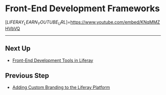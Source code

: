 # Front-End Development Frameworks

[$LIFERAY_LEARN_YOUTUBE_URL$]=https://www.youtube.com/embed/KNqMMZHVbVQ

---

## Next Up

* [Front-End Development Tools in Liferay](./front-end-development-tools-in-liferay.md) 

## Previous Step

* [Adding Custom Branding to the Liferay Platform](./adding-custom-branding-to-liferay-platform.md) 